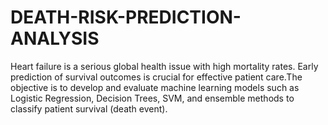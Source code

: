 # DEATH-RISK-PREDICTION-ANALYSIS
Heart failure is a serious global health issue with high mortality rates. Early prediction of survival outcomes is crucial for effective patient care.The objective is to develop and evaluate machine learning models such as Logistic Regression,  Decision Trees, SVM, and ensemble methods to classify patient survival (death event).
